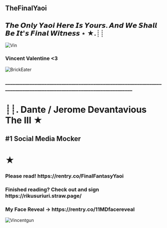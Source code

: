 ## TheFinalYaoi
<h2>𝙏𝙝𝙚 𝙊𝙣𝙡𝙮 𝙔𝙖𝙤𝙞 𝙃𝙚𝙧𝙚 𝙄𝙨 𝙔𝙤𝙪𝙧𝙨. 𝘼𝙣𝙙 𝙒𝙚 𝙎𝙝𝙖𝙡𝙡 𝘽𝙚 𝙄𝙩'𝙨 𝙁𝙞𝙣𝙖𝙡 𝙒𝙞𝙩𝙣𝙚𝙨𝙨 ⋆ ★.┊┊</h2>
<img src="https://frankenculturecom.wordpress.com/wp-content/uploads/2018/06/vincent-pic.jpg?w=1024" alt="Vin">
<body>
  <h3>Vincent Valentine <3</h3> 
    <img src="https://64.media.tumblr.com/279ffd7783f412cffeb16a9ac3ae2859/a5b6896041f0ab1d-30/s100x200/028fe55774a5933b479f63cbc01813e1c3939831.jpg" alt="BrickEater" style="width:px;height:px;">
    <h3>____________________________________________________________________________________________________________________</h3>
    <h1>┊┊. Dante / Jerome Devantavious The III ★ </h1>
    <h2>#1 Social Media Mocker</h2>
    <h1>★</h1>
    <h3>Please read! https://rentry.co/FinalFantasyYaoi </h3>
    <h3>Finished reading? Check out and sign https://rikusuriuri.straw.page/ </h3>
    <h3>My Face Reveal -> https://rentry.co/11MDfacereveal </h3>
     <img src="https://64.media.tumblr.com/34f1415941d961a4df858d8e7204c397/752ef35db52e22df-5e/s540x810/c6bb4d6baa45053966e33644a927d7726d5786a8.gif" alt="Vincentgun" ">
</body>
<!--
**FinalFantasyYaoi/FinalFantasyYaoi** is a ✨ _special_ ✨ repository because its `README.md` (this file) appears on your GitHub profile.

Here are some ideas to get you started:

- 🔭 I’m currently working on ...
- 🌱 I’m currently learning ...
- 👯 I’m looking to collaborate on ...
- 🤔 I’m looking for help with ...
- 💬 Ask me about ...
- 📫 How to reach me: ...
- 😄 Pronouns: ...
- ⚡ Fun fact: ...
-->
